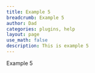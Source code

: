 ```yaml
---
title: Example 5
breadcrumb: Example 5
author: Dad
categories: plugins, help
layout: page
use_math: false
description: This is example 5
---
```


Example 5
